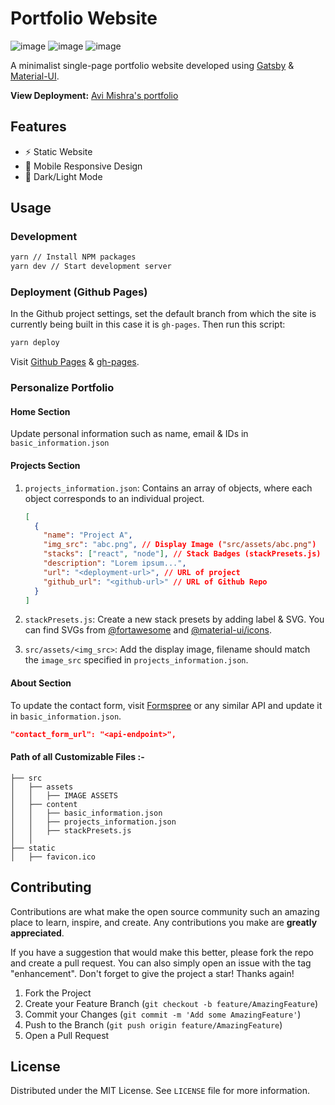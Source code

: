 # Portfolio Website

![image](https://img.shields.io/badge/Gatsby-663399?style=for-the-badge&logo=gatsby&logoColor=white) ![image](https://img.shields.io/badge/Material%20UI-007FFF?style=for-the-badge&logo=mui&logoColor=white) ![image](https://img.shields.io/badge/Font_Awesome-339AF0?style=for-the-badge&logo=fontawesome&logoColor=white)

A minimalist single-page portfolio website developed using [Gatsby](https://www.gatsbyjs.com/) & [Material-UI](https://material-ui.com/).

**View Deployment:** [Avi Mishra's portfolio](https://avimishra18.github.io/)

## Features

- ⚡️ Static Website
- 📱 Mobile Responsive Design
- 🎨 Dark/Light Mode

## Usage

### Development

```sh
yarn // Install NPM packages
yarn dev // Start development server
```

### Deployment (Github Pages)

In the Github project settings, set the default branch from which the site is currently being built in this case it is `gh-pages`. Then run this script:

```sh
yarn deploy
```

Visit [Github Pages](https://pages.github.com/) & [gh-pages](https://www.npmjs.com/package/gh-pages).

### Personalize Portfolio

#### Home Section

Update personal information such as name, email & IDs in `basic_information.json`

#### Projects Section

1. `projects_information.json`: Contains an array of objects, where each object corresponds to an individual project.

   ```json
   [
     {
       "name": "Project A",
       "img_src": "abc.png", // Display Image ("src/assets/abc.png")
       "stacks": ["react", "node"], // Stack Badges (stackPresets.js)
       "description": "Lorem ipsum...",
       "url": "<deployment-url>", // URL of project
       "github_url": "<github-url>" // URL of Github Repo
     }
   ]
   ```

1. `stackPresets.js`: Create a new stack presets by adding label & SVG. You can find SVGs from [@fortawesome](https://fontawesome.com/v5.15/icons?d=gallery&p=2&s=brands) and [@material-ui/icons](https://mui.com/components/material-icons/).

1. `src/assets/<img_src>`: Add the display image, filename should match the `image_src` specified in `projects_information.json`.

#### About Section

To update the contact form, visit [Formspree](https://formspree.io/) or any similar API and update it in `basic_information.json`.

```json
"contact_form_url": "<api-endpoint>",
```

#### Path of all Customizable Files :-

```
├── src
│   ├── assets
│   │   ├── IMAGE ASSETS
│   ├── content
│   │   ├── basic_information.json
│   │   ├── projects_information.json
│   │   ├── stackPresets.js
│   │
├── static
│   ├── favicon.ico
```

## Contributing

Contributions are what make the open source community such an amazing place to learn, inspire, and create. Any contributions you make are **greatly appreciated**.

If you have a suggestion that would make this better, please fork the repo and create a pull request. You can also simply open an issue with the tag "enhancement".
Don't forget to give the project a star! Thanks again!

1. Fork the Project
2. Create your Feature Branch (`git checkout -b feature/AmazingFeature`)
3. Commit your Changes (`git commit -m 'Add some AmazingFeature'`)
4. Push to the Branch (`git push origin feature/AmazingFeature`)
5. Open a Pull Request

## License

Distributed under the MIT License. See `LICENSE` file for more information.
